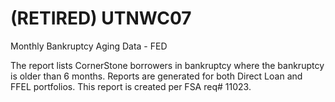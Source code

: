 # (RETIRED) UTNWC07
Monthly Bankruptcy Aging Data - FED

The report lists CornerStone borrowers in bankruptcy where the bankruptcy is older than 6 months. Reports are generated for both Direct Loan and FFEL portfolios. This report is created per FSA req# 11023.
